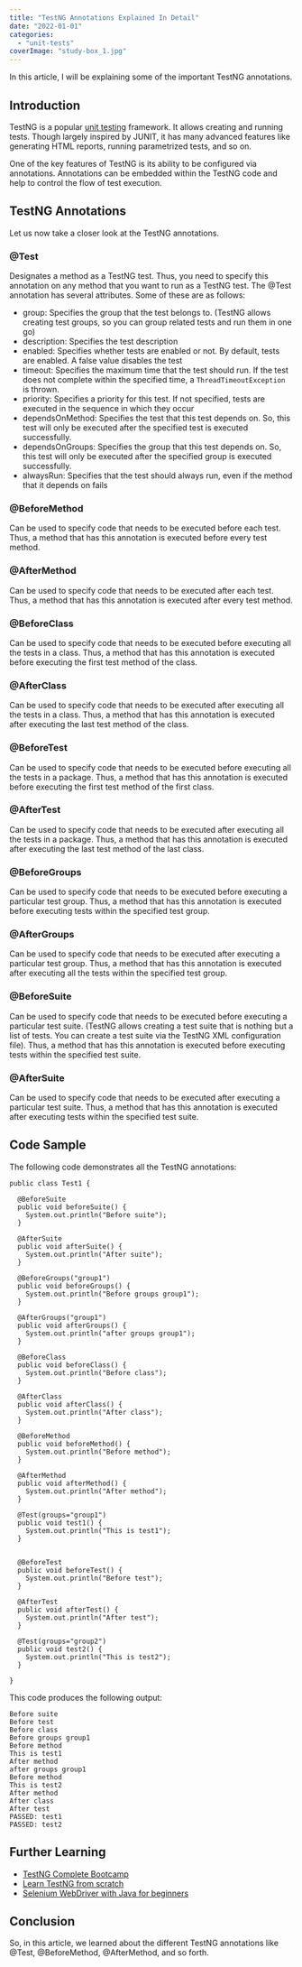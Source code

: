 ```yaml
---
title: "TestNG Annotations Explained In Detail"
date: "2022-01-01"
categories: 
  - "unit-tests"
coverImage: "study-box_1.jpg"
---
```


In this article, I will be explaining some of the important TestNG annotations.

## Introduction

TestNG is a popular [unit testing](https://learnjava.co.in/unit-testing/) framework. It allows creating and running tests. Though largely inspired by JUNIT, it has many advanced features like generating HTML reports, running parametrized tests, and so on.

One of the key features of TestNG is its ability to be configured via annotations. Annotations can be embedded within the TestNG code and help to control the flow of test execution.

## TestNG Annotations

Let us now take a closer look at the TestNG annotations.

### @Test

Designates a method as a TestNG test. Thus, you need to specify this annotation on any method that you want to run as a TestNG test. The @Test annotation has several attributes. Some of these are as follows:

- group: Specifies the group that the test belongs to. (TestNG allows creating test groups, so you can group related tests and run them in one go)
- description: Specifies the test description
- enabled: Specifies whether tests are enabled or not. By default, tests are enabled. A false value disables the test
- timeout: Specifies the maximum time that the test should run. If the test does not complete within the specified time, a `ThreadTimeoutException` is thrown.
- priority: Specifies a priority for this test. If not specified, tests are executed in the sequence in which they occur
- dependsOnMethod: Specifies the test that this test depends on. So, this test will only be executed after the specified test is executed successfully.
- dependsOnGroups: Specifies the group that this test depends on. So, this test will only be executed after the specified group is executed successfully.
- alwaysRun: Specifies that the test should always run, even if the method that it depends on fails

### @BeforeMethod

Can be used to specify code that needs to be executed before each test. Thus, a method that has this annotation is executed before every test method.

### @AfterMethod

Can be used to specify code that needs to be executed after each test. Thus, a method that has this annotation is executed after every test method.

### @BeforeClass

Can be used to specify code that needs to be executed before executing all the tests in a class. Thus, a method that has this annotation is executed before executing the first test method of the class.

### @AfterClass

Can be used to specify code that needs to be executed after executing all the tests in a class. Thus, a method that has this annotation is executed after executing the last test method of the class.

### @BeforeTest

Can be used to specify code that needs to be executed before executing all the tests in a package. Thus, a method that has this annotation is executed before executing the first test method of the first class.

### @AfterTest

Can be used to specify code that needs to be executed after executing all the tests in a package. Thus, a method that has this annotation is executed after executing the last test method of the last class.

### @BeforeGroups

Can be used to specify code that needs to be executed before executing a particular test group. Thus, a method that has this annotation is executed before executing tests within the specified test group.

### @AfterGroups

Can be used to specify code that needs to be executed after executing a particular test group. Thus, a method that has this annotation is executed after executing all the tests within the specified test group.

### @BeforeSuite

Can be used to specify code that needs to be executed before executing a particular test suite. (TestNG allows creating a test suite that is nothing but a list of tests. You can create a test suite via the TestNG XML configuration file). Thus, a method that has this annotation is executed before executing tests within the specified test suite.

### @AfterSuite

Can be used to specify code that needs to be executed after executing a particular test suite. Thus, a method that has this annotation is executed after executing tests within the specified test suite.

## Code Sample

The following code demonstrates all the TestNG annotations:

```
public class Test1 {
  
  @BeforeSuite
  public void beforeSuite() {
    System.out.println("Before suite");
  }	

  @AfterSuite
  public void afterSuite() {
    System.out.println("After suite");
  }	
  
  @BeforeGroups("group1")
  public void beforeGroups() {
    System.out.println("Before groups group1");
  }
  
  @AfterGroups("group1")
  public void afterGroups() {
    System.out.println("after groups group1");
  }	
  
  @BeforeClass
  public void beforeClass() {
    System.out.println("Before class");
  }
  
  @AfterClass
  public void afterClass() {
    System.out.println("After class");
  }	
  
  @BeforeMethod
  public void beforeMethod() {
    System.out.println("Before method");
  }
  
  @AfterMethod
  public void afterMethod() {
    System.out.println("After method");
  }
  
  @Test(groups="group1")
  public void test1() {
    System.out.println("This is test1");
  }
  
  
  @BeforeTest
  public void beforeTest() {
    System.out.println("Before test");
  }	
  
  @AfterTest
  public void afterTest() {
    System.out.println("After test");
  }	
  
  @Test(groups="group2")
  public void test2() {
    System.out.println("This is test2");
  }

}
```

This code produces the following output:

```
Before suite
Before test
Before class
Before groups group1
Before method
This is test1
After method
after groups group1
Before method
This is test2
After method
After class
After test
PASSED: test1
PASSED: test2
```

## Further Learning

- [TestNG Complete Bootcamp](https://click.linksynergy.com/deeplink?id=MnzIZAZNE5Y&mid=39197&murl=https%3A%2F%2Fwww.udemy.com%2Fcourse%2Ftestng-complete-bootcamp%2F)
- [Learn TestNG from scratch](https://click.linksynergy.com/deeplink?id=MnzIZAZNE5Y&mid=39197&murl=https%3A%2F%2Fwww.udemy.com%2Fcourse%2Flearn-testng-testing-framework-from-scratch%2F)
- [Selenium WebDriver with Java for beginners](https://click.linksynergy.com/deeplink?id=MnzIZAZNE5Y&mid=39197&murl=https%3A%2F%2Fwww.udemy.com%2Fcourse%2Fselenium-for-beginners%2F)

## Conclusion

So, in this article, we learned about the different TestNG annotations like @Test, @BeforeMethod, @AfterMethod, and so forth.
